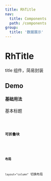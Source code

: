 ```yaml
---
title: RhTitle
nav:
  title: Components
  path: /components
group:
  title: '数据展示'
---
```


# RhTitle

title 组件，简易封装

## Demo

#### 基础用法

基本标题

<code src="./demo.tsx"/>

#### 可折叠块

<code src="./complex.tsx"/>

#### 布局

`layout="column"` 切换布局

<code src="./demo-layout.tsx"/>

<API/>

